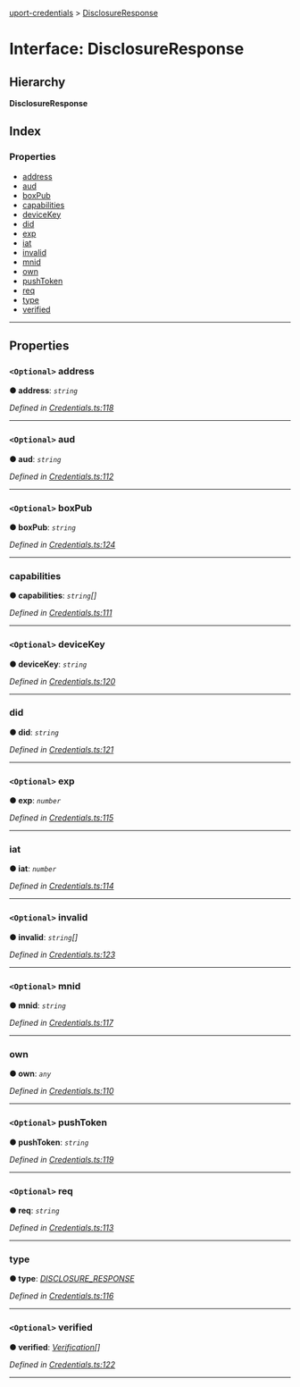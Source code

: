 [uport-credentials](../README.md) > [DisclosureResponse](../interfaces/disclosureresponse.md)

# Interface: DisclosureResponse

## Hierarchy

**DisclosureResponse**

## Index

### Properties

* [address](disclosureresponse.md#address)
* [aud](disclosureresponse.md#aud)
* [boxPub](disclosureresponse.md#boxpub)
* [capabilities](disclosureresponse.md#capabilities)
* [deviceKey](disclosureresponse.md#devicekey)
* [did](disclosureresponse.md#did)
* [exp](disclosureresponse.md#exp)
* [iat](disclosureresponse.md#iat)
* [invalid](disclosureresponse.md#invalid)
* [mnid](disclosureresponse.md#mnid)
* [own](disclosureresponse.md#own)
* [pushToken](disclosureresponse.md#pushtoken)
* [req](disclosureresponse.md#req)
* [type](disclosureresponse.md#type)
* [verified](disclosureresponse.md#verified)

---

## Properties

<a id="address"></a>

### `<Optional>` address

**● address**: *`string`*

*Defined in [Credentials.ts:118](https://github.com/uport-project/uport-credentials/blob/c498e74/src/Credentials.ts#L118)*

___
<a id="aud"></a>

### `<Optional>` aud

**● aud**: *`string`*

*Defined in [Credentials.ts:112](https://github.com/uport-project/uport-credentials/blob/c498e74/src/Credentials.ts#L112)*

___
<a id="boxpub"></a>

### `<Optional>` boxPub

**● boxPub**: *`string`*

*Defined in [Credentials.ts:124](https://github.com/uport-project/uport-credentials/blob/c498e74/src/Credentials.ts#L124)*

___
<a id="capabilities"></a>

###  capabilities

**● capabilities**: *`string`[]*

*Defined in [Credentials.ts:111](https://github.com/uport-project/uport-credentials/blob/c498e74/src/Credentials.ts#L111)*

___
<a id="devicekey"></a>

### `<Optional>` deviceKey

**● deviceKey**: *`string`*

*Defined in [Credentials.ts:120](https://github.com/uport-project/uport-credentials/blob/c498e74/src/Credentials.ts#L120)*

___
<a id="did"></a>

###  did

**● did**: *`string`*

*Defined in [Credentials.ts:121](https://github.com/uport-project/uport-credentials/blob/c498e74/src/Credentials.ts#L121)*

___
<a id="exp"></a>

### `<Optional>` exp

**● exp**: *`number`*

*Defined in [Credentials.ts:115](https://github.com/uport-project/uport-credentials/blob/c498e74/src/Credentials.ts#L115)*

___
<a id="iat"></a>

###  iat

**● iat**: *`number`*

*Defined in [Credentials.ts:114](https://github.com/uport-project/uport-credentials/blob/c498e74/src/Credentials.ts#L114)*

___
<a id="invalid"></a>

### `<Optional>` invalid

**● invalid**: *`string`[]*

*Defined in [Credentials.ts:123](https://github.com/uport-project/uport-credentials/blob/c498e74/src/Credentials.ts#L123)*

___
<a id="mnid"></a>

### `<Optional>` mnid

**● mnid**: *`string`*

*Defined in [Credentials.ts:117](https://github.com/uport-project/uport-credentials/blob/c498e74/src/Credentials.ts#L117)*

___
<a id="own"></a>

###  own

**● own**: *`any`*

*Defined in [Credentials.ts:110](https://github.com/uport-project/uport-credentials/blob/c498e74/src/Credentials.ts#L110)*

___
<a id="pushtoken"></a>

### `<Optional>` pushToken

**● pushToken**: *`string`*

*Defined in [Credentials.ts:119](https://github.com/uport-project/uport-credentials/blob/c498e74/src/Credentials.ts#L119)*

___
<a id="req"></a>

### `<Optional>` req

**● req**: *`string`*

*Defined in [Credentials.ts:113](https://github.com/uport-project/uport-credentials/blob/c498e74/src/Credentials.ts#L113)*

___
<a id="type"></a>

###  type

**● type**: *[DISCLOSURE_RESPONSE](../enums/types.md#disclosure_response)*

*Defined in [Credentials.ts:116](https://github.com/uport-project/uport-credentials/blob/c498e74/src/Credentials.ts#L116)*

___
<a id="verified"></a>

### `<Optional>` verified

**● verified**: *[Verification](verification.md)[]*

*Defined in [Credentials.ts:122](https://github.com/uport-project/uport-credentials/blob/c498e74/src/Credentials.ts#L122)*

___

